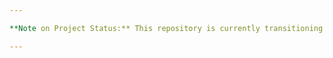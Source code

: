 ```yaml
---

**Note on Project Status:** This repository is currently transitioning from an MkDocs-based static site to a dynamic Flask application. The Flask application code can be found in the `dynamic_portfolio_flask/` directory. The previous MkDocs deployment workflow has been removed.

---
```

